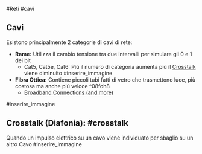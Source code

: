 #Reti #cavi
## Cavi
Esistono principalmente 2 categorie di cavi di rete:
- **Rame:** Utilizza il cambio tensione tra due intervalli per simulare gli 0 e 1 dei bit
	- Cat5, Cat5e, Cat6: Più il numero di categoria aumenta più il [Crosstalk](#Crosstalk%20Diafonia%20) viene diminuito
#inserire_immagine 
- **Fibra Ottica:** Contiene piccoli tubi fatti di vetro che trasmettono luce, più costosa ma anche più veloce ^08foh8
	- [Broadband Connections (and more)](Studio/It%20Support/Bits%20and%20Bytes%20of%20Networking/Broadband%20Connections%20(and%20more).md)

#inserire_immagine 
## Crosstalk (Diafonia): #crosstalk

Quando un impulso elettrico su un cavo viene individuato per sbaglio su un altro Cavo
#inserire_immagine 
